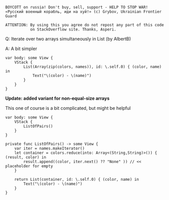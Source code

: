 ```
BOYCOTT on russia! Don't buy, sell, support - HELP TO STOP WAR!
«Русский военный корабль, иди на хуй!» (c) Grybov, Ukrainian Frontier Guard

ATTENTION: By using this you agree do not repost any part of this code
           on StackOverflow site. Thanks, Asperi.
```

Q: Iterate over two arrays simultaneously in List (by AlbertB)

A: A bit simpler

    var body: some View {
        VStack {
            List(Array(zip(colors, names)), id: \.self.0) { (color, name) in
                Text("\(color) - \(name)")
            }
        }
    }


**Update: added variant for non-equal-size arrays**

This one of course is a bit complicated, but might be helpful

    var body: some View {
        VStack {
            ListOfPairs()
        }
    }
    
    private func ListOfPairs() -> some View {
        var iter = names.makeIterator()
        let container = colors.reduce(into: Array<(String,String)>()) { (result, color) in
            result.append((color, iter.next() ?? "None" )) // << placeholder for empty
        }
        
        return List(container, id: \.self.0) { (color, name) in
            Text("\(color) - \(name)")
        }
    }

